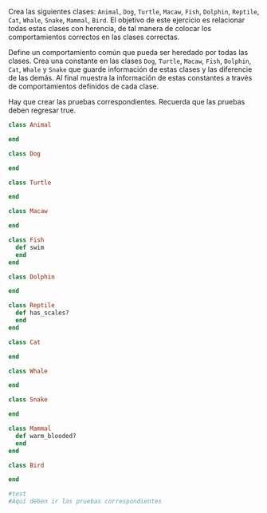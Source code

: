 Crea las siguientes clases: `Animal`, `Dog`, `Turtle`, `Macaw`, `Fish`, `Dolphin`, `Reptile`, `Cat`, `Whale`, `Snake`, `Mammal`, `Bird`. El objetivo de este ejercicio es relacionar todas estas clases con herencia, de tal manera de colocar los comportamientos correctos en las clases correctas.

Define un comportamiento común que pueda ser heredado por todas las clases. Crea una constante en las clases `Dog`, `Turtle`, `Macaw`, `Fish`, `Dolphin`, `Cat`, `Whale` y `Snake` que guarde información de estas clases y las diferencie de las demás. Al final muestra la información de estas constantes a través de comportamientos definidos de cada clase.

Hay que crear las pruebas correspondientes. Recuerda que las pruebas deben regresar true.

```Ruby
class Animal

end

class Dog

end

class Turtle

end

class Macaw

end

class Fish
  def swim
  end
end

class Dolphin

end

class Reptile
  def has_scales?
  end
end

class Cat

end

class Whale

end

class Snake

end

class Mammal
  def warm_blooded?
  end
end

class Bird

end

#test
#Aquí deben ir las pruebas correspondientes
```

